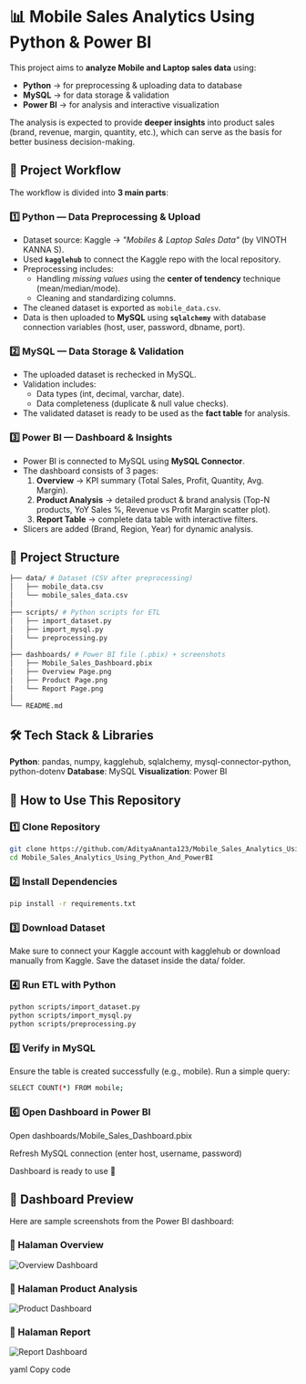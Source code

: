 # 📊 Mobile Sales Analytics Using Python & Power BI

This project aims to **analyze Mobile and Laptop sales data** using:  
- **Python** → for preprocessing & uploading data to database  
- **MySQL** → for data storage & validation  
- **Power BI** → for analysis and interactive visualization  

The analysis is expected to provide **deeper insights** into product sales (brand, revenue, margin, quantity, etc.), which can serve as the basis for better business decision-making.  

## 🚀 Project Workflow
The workflow is divided into **3 main parts**:  

### 1️⃣ Python — Data Preprocessing & Upload
- Dataset source: Kaggle → *"Mobiles & Laptop Sales Data"* (by VINOTH KANNA S).  
- Used **`kagglehub`** to connect the Kaggle repo with the local repository.  
- Preprocessing includes:
  - Handling *missing values* using the **center of tendency** technique (mean/median/mode).  
  - Cleaning and standardizing columns.  
- The cleaned dataset is exported as `mobile_data.csv`.  
- Data is then uploaded to **MySQL** using **`sqlalchemy`** with database connection variables (host, user, password, dbname, port).  

### 2️⃣ MySQL — Data Storage & Validation
- The uploaded dataset is rechecked in MySQL.  
- Validation includes:
  - Data types (int, decimal, varchar, date).  
  - Data completeness (duplicate & null value checks).  
- The validated dataset is ready to be used as the **fact table** for analysis.  

### 3️⃣ Power BI — Dashboard & Insights
- Power BI is connected to MySQL using **MySQL Connector**.  
- The dashboard consists of 3 pages:
  1. **Overview** → KPI summary (Total Sales, Profit, Quantity, Avg. Margin).  
  2. **Product Analysis** → detailed product & brand analysis (Top-N products, YoY Sales %, Revenue vs Profit Margin scatter plot).  
  3. **Report Table** → complete data table with interactive filters.  
- Slicers are added (Brand, Region, Year) for dynamic analysis.  

## 📂 Project Structure
```bash
├── data/ # Dataset (CSV after preprocessing)
│   ├── mobile_data.csv
│   └── mobile_sales_data.csv
│
├── scripts/ # Python scripts for ETL
│   ├── import_dataset.py
│   ├── import_mysql.py
│   └── preprocessing.py
│
├── dashboards/ # Power BI file (.pbix) + screenshots
│   ├── Mobile_Sales_Dashboard.pbix
│   ├── Overview Page.png
│   ├── Product Page.png
│   └── Report Page.png
│
└── README.md
```
## 🛠️ Tech Stack & Libraries
**Python**: pandas, numpy, kagglehub, sqlalchemy, mysql-connector-python, python-dotenv
**Database**: MySQL
**Visualization**: Power BI

## 📌 How to Use This Repository

### 1️⃣ Clone Repository
```bash
git clone https://github.com/AdityaAnanta123/Mobile_Sales_Analytics_Using_Python_And_PowerBI.git
cd Mobile_Sales_Analytics_Using_Python_And_PowerBI
```

### 2️⃣ Install Dependencies
```bash
pip install -r requirements.txt
```

### 3️⃣ Download Dataset
Make sure to connect your Kaggle account with kagglehub or download manually from Kaggle.
Save the dataset inside the data/ folder.

### 4️⃣ Run ETL with Python
```bash
python scripts/import_dataset.py
python scripts/import_mysql.py
python scripts/preprocessing.py
```

### 5️⃣ Verify in MySQL
Ensure the table is created successfully (e.g., mobile).
Run a simple query:
```bash
SELECT COUNT(*) FROM mobile;
```

### 6️⃣ Open Dashboard in Power BI
Open dashboards/Mobile_Sales_Dashboard.pbix

Refresh MySQL connection (enter host, username, password)

Dashboard is ready to use 🚀

## 📸 Dashboard Preview
Here are sample screenshots from the Power BI dashboard:
### 📌 Halaman Overview
![Overview Dashboard](dashboards/screenshots/overview.png)

### 📌 Halaman Product Analysis
![Product Dashboard](dashboards/screenshots/product.png)

### 📌 Halaman Report
![Report Dashboard](dashboards/screenshots/report.png)

yaml
Copy code
